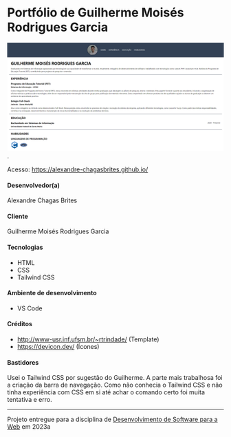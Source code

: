 # Portfólio de Guilherme Moisés Rodrigues Garcia

![Screenshot do projeto](assets/screenshot.png "Screenshot do projeto").

Acesso: https://alexandre-chagasbrites.github.io/

#### Desenvolvedor(a)

Alexandre Chagas Brites

#### Cliente

Guilherme Moisés Rodrigues Garcia

#### Tecnologias

- HTML
- CSS
- Tailwind CSS

#### Ambiente de desenvolvimento

- VS Code

#### Créditos

- http://www-usr.inf.ufsm.br/~rtrindade/ (Template)
- https://devicon.dev/ (Ícones)

#### Bastidores

Usei o Tailwind CSS por sugestão do Guilherme. A parte mais trabalhosa foi a criação da barra de navegação. Como não conhecia o Tailwind CSS e não tinha experiência com CSS em si até achar o comando certo foi muita tentativa e erro.

---
Projeto entregue para a disciplina de [Desenvolvimento de Software para a Web](http://github.com/andreainfufsm/elc1090-2023a) em 2023a